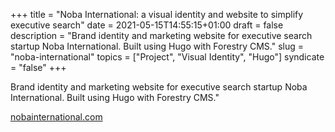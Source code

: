 +++
title = "Noba International: a visual identity and website to simplify executive search"
date = 2021-05-15T14:55:15+01:00
draft = false
description = "Brand identity and marketing website for executive search startup Noba International. Built using Hugo with Forestry CMS."
slug = "noba-international"
topics = ["Project", "Visual Identity", "Hugo"]
syndicate = "false"
+++

Brand identity and marketing website for executive search startup Noba International. Built using Hugo with Forestry CMS."

[nobainternational.com](https://nobainternational.com/)
